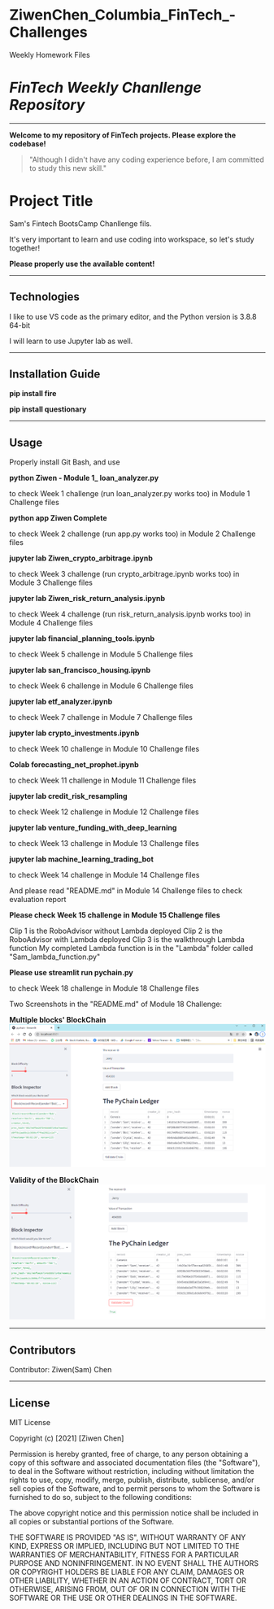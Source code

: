 # ZiwenChen_Columbia_FinTech_-Challenges
Weekly Homework Files




# *FinTech Weekly Chanllenge Repository* 
---

**Welcome to my repository of FinTech projects. Please explore the codebase!**

> "Although I didn't have any coding experience before, I am committed to study this new skill."

# Project Title

Sam's Fintech BootsCamp Chanllenge fils. 

It's very important to learn and use coding into workspace, so let's study together!

**Please properly use the available content!**


---

## Technologies

I like to use VS code as the primary editor, and the Python version is 3.8.8 64-bit

I will learn to use Jupyter lab as well.

---

## Installation Guide

**pip install fire**

**pip install questionary**

---

## Usage

Properly install Git Bash, and use 

**python Ziwen - Module 1_ loan_analyzer.py** 

to check Week 1 challenge (run loan_analyzer.py works too) in Module 1 Challenge files


**python app Ziwen Complete** 

to check Week 2 challenge (run app.py works too) in Module 2 Challenge files



**jupyter lab Ziwen_crypto_arbitrage.ipynb** 

to check Week 3 challenge (run crypto_arbitrage.ipynb works too) in Module 3 Challenge files


**jupyter lab Ziwen_risk_return_analysis.ipynb** 

to check Week 4 challenge (run risk_return_analysis.ipynb works too) in Module 4 Challenge files


**jupyter lab financial_planning_tools.ipynb** 

to check Week 5 challenge in Module 5 Challenge files


**jupyter lab san_francisco_housing.ipynb** 

to check Week 6 challenge in Module 6 Challenge files


**jupyter lab etf_analyzer.ipynb** 

to check Week 7 challenge in Module 7 Challenge files


**jupyter lab crypto_investments.ipynb** 

to check Week 10 challenge in Module 10 Challenge files

**Colab forecasting_net_prophet.ipynb** 

to check Week 11 challenge in Module 11 Challenge files

**jupyter lab credit_risk_resampling** 

to check Week 12 challenge in Module 12 Challenge files

**jupyter lab venture_funding_with_deep_learning** 

to check Week 13 challenge in Module 13 Challenge files

**jupyter lab machine_learning_trading_bot** 

to check Week 14 challenge in Module 14 Challenge files

And please read "README.md" in Module 14 Challenge files to check evaluation report


**Please check Week 15 challenge in Module 15 Challenge files** 

Clip 1 is the RoboAdvisor without Lambda deployed
Clip 2 is the RoboAdvisor with Lambda deployed
Clip 3 is the walkthrough Lambda function
My completed Lambda function is in the "Lambda" folder called "Sam_lambda_function.py"

**Please use streamlit run pychain.py** 

to check Week 18 challenge in Module 18 Challenge files

Two Screenshots in the "README.md" of Module 18 Challenge:

**Multiple blocks' BlockChain**
![alt text](https://github.com/Z1WenChen/ZiwenChen_Columbia_FinTech_-Challenges/blob/main/Module_18_Challenge_files/Starter_Code/Sam_Blocks.png)

**Validity of the BlockChain**
![alt text](https://github.com/Z1WenChen/ZiwenChen_Columbia_FinTech_-Challenges/blob/main/Module_18_Challenge_files/Starter_Code/Sam_Blocks_Valid.png)


---

## Contributors

Contributor: Ziwen(Sam) Chen

---

## License

MIT License

Copyright (c) [2021] [Ziwen Chen]

Permission is hereby granted, free of charge, to any person obtaining a copy
of this software and associated documentation files (the "Software"), to deal
in the Software without restriction, including without limitation the rights
to use, copy, modify, merge, publish, distribute, sublicense, and/or sell
copies of the Software, and to permit persons to whom the Software is
furnished to do so, subject to the following conditions:

The above copyright notice and this permission notice shall be included in all
copies or substantial portions of the Software.

THE SOFTWARE IS PROVIDED "AS IS", WITHOUT WARRANTY OF ANY KIND, EXPRESS OR
IMPLIED, INCLUDING BUT NOT LIMITED TO THE WARRANTIES OF MERCHANTABILITY,
FITNESS FOR A PARTICULAR PURPOSE AND NONINFRINGEMENT. IN NO EVENT SHALL THE
AUTHORS OR COPYRIGHT HOLDERS BE LIABLE FOR ANY CLAIM, DAMAGES OR OTHER
LIABILITY, WHETHER IN AN ACTION OF CONTRACT, TORT OR OTHERWISE, ARISING FROM,
OUT OF OR IN CONNECTION WITH THE SOFTWARE OR THE USE OR OTHER DEALINGS IN THE
SOFTWARE.